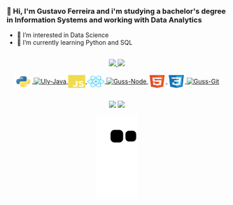 ### 👋 Hi, I'm Gustavo Ferreira and i'm studying a bachelor's degree in Information Systems and working with Data Analytics 
- 👀 I’m interested in Data Science
- 🌱 I’m currently learning Python and SQL

 ##

<div align="center">
  <a href="https://github.com/gussfer">
  <img height="180em" src="https://github-readme-stats.vercel.app/api?username=gussfer&hide=prs&line_height=26&show_icons=true&theme=onedark&include_all_commits=true&count_private=false&border_radius=10&hide_border=true"/>
  <img height="180em" src="https://github-readme-stats.vercel.app/api/top-langs/?username=gussfer&layout=compact&langs_count=7&theme=onedark&border_radius=10&hide_border=true"/>
</div>
<div style="display: inline_block" align="center"><br>
  <img align="center" alt="Guss-Python" height="30" width="40" src="https://raw.githubusercontent.com/devicons/devicon/master/icons/python/python-original.svg">
  <img align="center" alt="Uly-Java" height="30" width="40" src="https://cdn.jsdelivr.net/gh/devicons/devicon/icons/java/java-original.svg">
  <img align="center" alt="Guss-Js" height="30" width="40" src="https://raw.githubusercontent.com/devicons/devicon/master/icons/javascript/javascript-plain.svg">
  <img align="center" alt="Guss-React" height="30" width="40" src="https://raw.githubusercontent.com/devicons/devicon/master/icons/react/react-original.svg">
  <img align="center" alt="Guss-Node" height="30" width="40" src="https://cdn.jsdelivr.net/gh/devicons/devicon/icons/nodejs/nodejs-original.svg">
  <img align="center" alt="Guss-HTML" height="30" width="40" src="https://raw.githubusercontent.com/devicons/devicon/master/icons/html5/html5-original.svg">
  <img align="center" alt="Guss-CSS" height="30" width="40" src="https://raw.githubusercontent.com/devicons/devicon/master/icons/css3/css3-original.svg">
  <img align="center" alt="Guss-Git" height="30" width="40" src="https://cdn.jsdelivr.net/gh/devicons/devicon/icons/git/git-original.svg">
</div>
  
  ##
 
  
<div align="center">
<a href="https://www.linkedin.com/in/gustavo-ferreira-1484811ba/" target="_blank"><img src="https://img.shields.io/badge/-LinkedIn-%230077B5?style=for-the-badge&logo=linkedin&logoColor=white" target="_blank"></a>
<a href="https://wa.me/5511959981702?text=Ol%C3%A1%2C+tudo+bem+%3F" target="_blank"><img src="https://img.shields.io/badge/WhatsApp-25D366?style=for-the-badge&logo=whatsapp&logoColor=white" target="_blank"></a>
 
  ![Snake animation](https://github.com/gussfer/gussfer/blob/output/github-contribution-grid-snake.svg)
 
</div>


